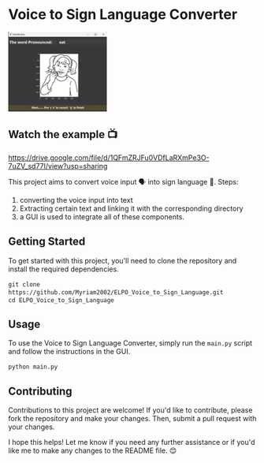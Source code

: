 # Voice to Sign Language Converter
<img src="Images\Example.png" width="200">

## Watch the example 📺
https://drive.google.com/file/d/1QFmZRJFu0VDfLaRXmPe3O-7uZV_sd77I/view?usp=sharing 

This project aims to convert voice input 🗣️ into sign language 🖖. 
Steps:
1. converting the voice input into text
2. Extracting certain text and linking it with the corresponding directory
3. a GUI is used to integrate all of these components.

## Getting Started 

To get started with this project, you'll need to clone the repository and install the required dependencies.

```
git clone https://github.com/Myriam2002/ELPO_Voice_to_Sign_Language.git
cd ELPO_Voice_to_Sign_Language
```

## Usage

To use the Voice to Sign Language Converter, simply run the `main.py` script and follow the instructions in the GUI.

```
python main.py
```

## Contributing

Contributions to this project are welcome! If you'd like to contribute, please fork the repository and make your changes. Then, submit a pull request with your changes.


I hope this helps! Let me know if you need any further assistance or if you'd like me to make any changes to the README file. 😊
